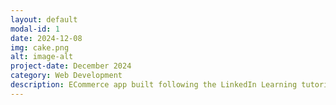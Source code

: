```yaml
---
layout: default
modal-id: 1
date: 2024-12-08
img: cake.png
alt: image-alt
project-date: December 2024
category: Web Development
description: ECommerce app built following the LinkedIn Learning tutorial at: https://www.linkedin.com/learning/azure-microservices-with-dot-net-core-for-developers/making-sense-of-microservices-architecture-in-a-dot-net-core-and-azure-ecosystem?u=106240434, here is the link to the repo: https://github.com/Amaan6868/ECommerce
---
```


